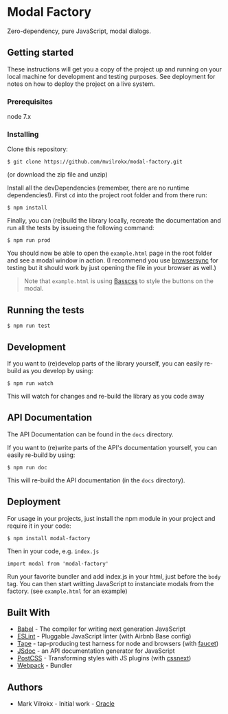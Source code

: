 # Modal Factory
Zero-dependency, pure JavaScript, modal dialogs.

## Getting started
These instructions will get you a copy of the project up and running on your local machine for development and testing purposes. See deployment for notes on how to deploy the project on a live system.

### Prerequisites
node 7.x

### Installing
Clone this repository:

    $ git clone https://github.com/mvilrokx/modal-factory.git

(or download the zip file and unzip)

Install all the devDependencies (remember, there are no runtime dependencies!).  First ```cd``` into the project root folder and from there run:

    $ npm install

Finally, you can (re)build the library locally, recreate the documentation and run all the tests by issueing the following command:

    $ npm run prod

You should now be able to open the ```example.html``` page in the root folder and see a modal window in action. (I recommend you use [browsersync](https://www.browsersync.io/) for testing but it should work by just opening the file in your browser as well.)

> Note that ```example.html``` is using [Basscss](http://basscss.com/) to style the buttons on the modal.

## Running the tests

    $ npm run test

## Development
If you want to (re)develop parts of the library yourself, you can easily re-build as you develop by using:

    $ npm run watch

This will watch for changes and re-build the library as you code away

## API Documentation
The API Documentation can be found in the ```docs``` directory.

If you want to (re)write parts of the API's documentation yourself, you can easily re-build by using:

    $ npm run doc

This will re-build the API documentation (in the ```docs``` directory).

## Deployment
For usage in your projects, just install the npm module in your project and require it in your code:

    $ npm install modal-factory

Then in your code, e.g. ```index.js```

```JavaScipt
import modal from 'modal-factory'
```

Run your favorite bundler and add index.js in your html, just before the ```body``` tag. You can then start writting JavaScript to instanciate modals from the factory. (see ```example.html``` for an example)

## Built With
* [Babel](https://babeljs.io/) - The compiler for writing next generation JavaScript
* [ESLint](http://eslint.org/) - Pluggable JavaScript linter (with Airbnb Base config)
* [Tape](https://github.com/substack/tape) - tap-producing test harness for node and browsers (with [faucet](https://github.com/substack/faucet))
* [JSdoc](http://usejsdoc.org/) - an API documentation generator for JavaScript
* [PostCSS](http://postcss.org/) - Transforming styles with JS plugins (with [cssnext](http://cssnext.io/))
* [Webpack](https://webpack.js.org/) - Bundler

## Authors
* Mark Vilrokx - Initial work - [Oracle](https://oracle.com)
